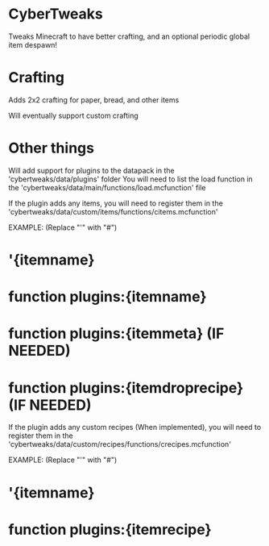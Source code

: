 # CyberTweaks
Tweaks Minecraft to have better crafting, and an optional periodic global item despawn!

# Crafting

Adds 2x2 crafting for paper, bread, and other items

Will eventually support custom crafting

# Other things

Will add support for plugins to the datapack in the 'cybertweaks/data/plugins' folder
You will need to list the load function in the 'cybertweaks/data/main/functions/load.mcfunction' file

If the plugin adds any items, you will need to register them in the 'cybertweaks/data/custom/items/functions/citems.mcfunction'

EXAMPLE: (Replace "'" with "#")

# '{itemname}
# function plugins:{itemname}
# function plugins:{itemmeta} (IF NEEDED)
# function plugins:{itemdroprecipe} (IF NEEDED)

If the plugin adds any custom recipes (When implemented), you will need to register them in the 'cybertweaks/data/custom/recipes/functions/crecipes.mcfunction'

EXAMPLE: (Replace "'" with "#")

# '{itemname}
# function plugins:{itemrecipe}
